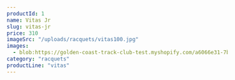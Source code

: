 ```yaml
---
productId: 1
name: Vitas Jr
slug: vitas-jr
price: 310
imageSrc: "/uploads/racquets/vitas100.jpg"
images:
  - blob:https://golden-coast-track-club-test.myshopify.com/a6066e31-7b47-4ef2-a277-06d4fa528707
category: "racquets"
productLine: "vitas"
---
```

